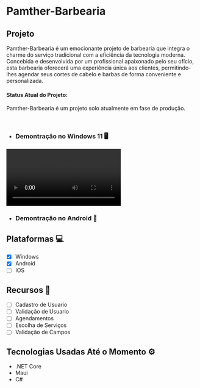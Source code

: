 # Pamther-Barbearia


<div>
<h2>Projeto</h2>

<p>Pamther-Barbearia é um emocionante projeto de barbearia que integra o charme do serviço tradicional com a eficiência da tecnologia moderna. Concebida e desenvolvida por um profissional apaixonado pelo seu ofício, esta barbearia oferecerá uma experiência única aos clientes, permitindo-lhes agendar seus cortes de cabelo e barbas de forma conveniente e personalizada.</p>

<h4>Status Atual do Projeto:</h4>

<p>Pamther-Barbearia é um projeto solo atualmente em fase de produção.</p>

</div>
<br/>


- ### Demontração no Windows 11 🖥️
<video src="https://github.com/GabrielLimaG3/Pamther-Barbearia/assets/126430100/540891b4-9036-4f48-b894-31cbeda75584"></video>

- ### Demontração no Android 📱

## Plataformas 💻
- [x]  Windows 
- [x]  Android
- [ ]  IOS

## Recursos 🚀

- [ ]  Cadastro de Usuario
- [ ]  Validação de Usuario
- [ ]  Agendamentos
- [ ]  Escolha de Serviços
- [ ]  Validação de Campos

## Tecnologias Usadas Até o Momento ⚙️

- .NET Core
- Maui
- C#



